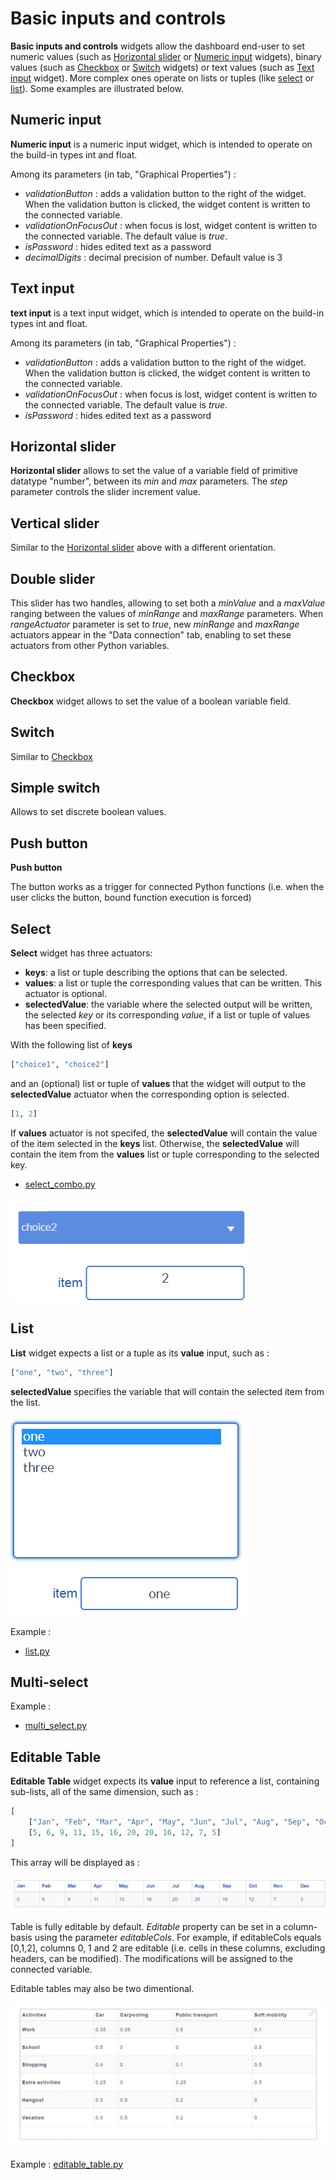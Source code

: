 # Basic inputs and controls

**Basic inputs and controls** widgets allow the dashboard end-user to set numeric values (such as [Horizontal slider](#horizontal-slider) or [Numeric input](#numeric-input) widgets), binary values (such as [Checkbox](#checkbox) or [Switch](#switch) widgets) or text values (such as [Text input](#text-input) widget). More complex ones operate on lists or tuples (like [select](#select) or [list](#list)). Some examples are illustrated below.

## Numeric input

**Numeric input** is a numeric input widget, which is intended to operate on the build-in types int and float.

Among its parameters (in tab, "Graphical Properties") :

* *validationButton* : adds a validation button to the right of the widget. When the validation button is clicked, the widget content is written to the connected variable.
* *validationOnFocusOut* : when focus is lost, widget content is written to the connected variable. The default value is *true*.
* *isPassword* : hides edited text as a password
* *decimalDigits* : decimal precision of number. Default value is 3

## Text input

**text input** is a text input widget, which is intended to operate on the build-in types int and float.

Among its parameters (in tab, "Graphical Properties") :

* *validationButton* : adds a validation button to the right of the widget. When the validation button is clicked, the widget content is written to the connected variable.
* *validationOnFocusOut* : when focus is lost, widget content is written to the connected variable. The default value is *true*.
* *isPassword* : hides edited text as a password

## Horizontal slider

**Horizontal slider** allows to set the value of a variable field of primitive datatype "number", between its *min* and *max* parameters. The *step* parameter controls the slider increment value.

## Vertical slider

Similar to the [Horizontal slider](#horizontal-slider) above with a different orientation.

## Double slider

This slider has two handles, allowing to set both a *minValue* and a *maxValue* ranging between the values of *minRange* and *maxRange* parameters. When *rangeActuator* parameter is set to *true*, new *minRange* and *maxRange* actuators appear in the "Data connection" tab, enabling to set these actuators from other Python variables.

## Checkbox

**Checkbox** widget allows to set the value of a boolean variable field.

## Switch

Similar to [Checkbox](#checkbox)

## Simple switch

Allows to set discrete boolean values.

## Push button

**Push button** 

The button works as a trigger for connected Python functions (i.e. when the user clicks the button, bound function execution is forced)

## Select

**Select** widget has three actuators:

* **keys**: a list or tuple describing the options that can be selected.
* **values**: a list or tuple the corresponding values that can be written. This actuator is optional.
* **selectedValue**: the variable where the selected output will be written, the selected *key* or its corresponding *value*, if a list or tuple of values has been specified.

With the following list of **keys**

``` python
["choice1", "choice2"]
```

and an (optional) list or tuple of **values** that the widget will output to the **selectedValue** actuator when the corresponding option is selected.

``` python
[1, 2]
```

If **values** actuator is not specifed, the **selectedValue** will contain the value of the item selected in the **keys** list.
Otherwise, the **selectedValue** will contain the item from the **values** list or tuple corresponding to the selected key.

* [select_combo.py](/wdg/basic/select_combo.py)

![combo-box](basic/combo-box.png)

## List

**List** widget expects a list or a tuple as its **value** input, such as :

``` python
["one", "two", "three"]
```

**selectedValue** specifies the variable that will contain the selected item from the list.

![list](basic/list.png)

Example :

* [list.py](/wdg/basic/list.py)

## Multi-select

Example :

* [multi_select.py](/wdg/basic/multi_select.py)

## Editable Table

**Editable Table** widget expects its **value** input to reference a list, containing sub-lists, all of the same dimension, such as :

``` python
[
    ["Jan", "Feb", "Mar", "Apr", "May", "Jun", "Jul", "Aug", "Sep", "Oct", "Nov", "Dec"],
    [5, 6, 9, 11, 15, 16, 20, 20, 16, 12, 7, 5]
]
```

This array will be displayed as :

![table](tables/table.png)

Table is fully editable by default. *Editable* property can be set in a column-basis using the parameter *editableCols*. For example, if editableCols equals [0,1,2], columns 0, 1 and 2 are editable (i.e. cells in these columns, excluding headers, can be modified). The modifications will be assigned to the connected variable.

Editable tables may also be two dimentional.

![editable-table-2D](tables/editable-table-2D.png)

Example : [editable_table.py](editable_table.py)



